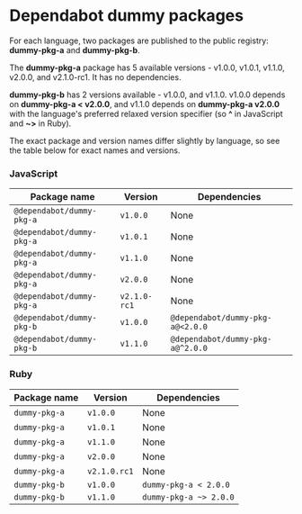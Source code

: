 # Dependabot dummy packages

For each language, two packages are published to the public registry:
**dummy-pkg-a** and **dummy-pkg-b**.

The **dummy-pkg-a** package has 5 available versions - v1.0.0, v1.0.1,
v1.1.0, v2.0.0, and v2.1.0-rc1. It has no dependencies.

**dummy-pkg-b** has 2 versions available - v1.0.0, and v1.1.0. v1.0.0 depends
on **dummy-pkg-a < v2.0.0**, and v1.1.0 depends on **dummy-pkg-a v2.0.0** with
the language's preferred relaxed version specifier (so **^** in JavaScript and
**~>** in Ruby).

The exact package and version names differ slightly by language, so see the
table below for exact names and versions.

### JavaScript

| Package name              | Version      | Dependencies                     |
|---------------------------|--------------|----------------------------------|
| `@dependabot/dummy-pkg-a` | `v1.0.0`     | None                             |
| `@dependabot/dummy-pkg-a` | `v1.0.1`     | None                             |
| `@dependabot/dummy-pkg-a` | `v1.1.0`     | None                             |
| `@dependabot/dummy-pkg-a` | `v2.0.0`     | None                             |
| `@dependabot/dummy-pkg-a` | `v2.1.0-rc1` | None                             |
| `@dependabot/dummy-pkg-b` | `v1.0.0`     | `@dependabot/dummy-pkg-a@<2.0.0` |
| `@dependabot/dummy-pkg-b` | `v1.1.0`     | `@dependabot/dummy-pkg-a@^2.0.0` |

### Ruby

| Package name  | Version      | Dependencies           |
|---------------|--------------|------------------------|
| `dummy-pkg-a` | `v1.0.0`     | None                   |
| `dummy-pkg-a` | `v1.0.1`     | None                   |
| `dummy-pkg-a` | `v1.1.0`     | None                   |
| `dummy-pkg-a` | `v2.0.0`     | None                   |
| `dummy-pkg-a` | `v2.1.0.rc1` | None                   |
| `dummy-pkg-b` | `v1.0.0`     | `dummy-pkg-a < 2.0.0`  |
| `dummy-pkg-b` | `v1.1.0`     | `dummy-pkg-a ~> 2.0.0` |

